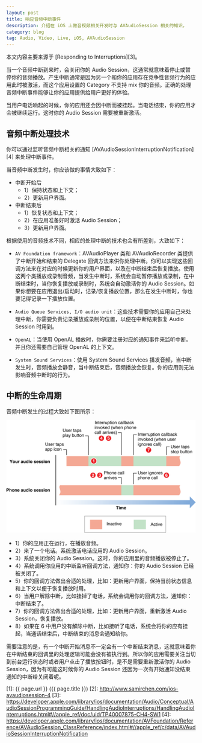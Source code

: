 ```yaml
---
layout: post
title: 响应音频中断事件
description: 介绍在 iOS 上做音视频相关开发时与 AVAudioSession 相关的知识。
category: blog
tag: Audio, Video, Live, iOS, AVAudioSession
---
```


本文内容主要来源于 [Responding to Interruptions][3]。


当一个音频中断到来时，会关闭你的 Audio Session，这通常就意味着停止或暂停你的音频播放。产生中断通常是因为另一个和你的应用存在竞争性音频行为的应用此时被激活，而这个应用设置的 Category 不支持 mix 你的音频。正确的处理音频中断事件能够让你的应用提供给用户更好的体验。

当用户电话响起的时候，你的应用还会因中断而被挂起。当电话结束，你的应用才会被继续运行。这时你的 Audio Session 需要被重新激活。

## 音频中断处理技术

你可以通过监听音频中断相关的通知 [AVAudioSessionInterruptionNotification][4] 来处理中断事件。

当音频中断发生时，你应该做的事情大致如下：

- 中断开始后  
	- 1）保持状态和上下文；
	- 2）更新用户界面。 
- 中断结束后  
	- 1）恢复状态和上下文；
	- 2）在应用准备好时激活 Audio Session；
	- 3）更新用户界面。  

根据使用的音频技术不同，相应的处理中断的技术也会有所差别，大致如下：

- `AV Foundation framework`：AVAudioPlayer 类和 AVAudioRecorder 类提供了中断开始和结束的 Delegate 回调方法来供你处理中断。你可以实现这些回调方法来在对应的时候更新你的用户界面，以及在中断结束后恢复播放。使用这两个类播放或录制音频，当发生中断时，系统会自动暂停播放或录制，在中断结束时，当你恢复播放或录制时，系统会自动激活你的 Audio Session。如果你想要在应用退出/启动时，记录/恢复播放位置，那么在发生中断时，你也要记得记录一下播放位置。

- `Audio Queue Services, I/O audio unit`：这些技术需要你的应用自己来处理中断，你需要负责记录播放或录制的位置，以便在中断结束恢复 Audio Session 时用到。

- `OpenAL`：当使用 OpenAL 播放时，你需要注册对应的通知事件来监听中断。并且你还需要自己管理 OpenAL 的上下文。

- `System Sound Services`：使用 System Sound Services 播发音频，当中断发生时，音频播放会静音，当中断结束后，音频播放会恢复。你的应用则无法影响音频中断时的行为。


## 中断的生命周期

音频中断发生的过程大致如下图所示：

![image](../../images/ios-avaudiosession/audio_session_interrupted.png)

- 1）你的应用正在运行，在播放音频。
- 2）来了一个电话。系统激活电话应用的 Audio Session。
- 3）系统关闭你的 Audio Session。这时，你的应用里的音频播放被停止了。
- 4）系统调用你应用的中断监听回调方法，通知你：你的 Audio Session 已经被关闭了。
- 5）你的回调方法做出合适的处理，比如：更新用户界面，保持当前状态信息和上下文以便于恢复播放时用。
- 6）当用户解除中断，比如挂掉了电话，系统会调用你的回调方法，通知你：中断结束了。
- 7）你的回调方法做出合适的处理，比如：更新用户界面，重新激活 Audio Session，恢复播放。
- 8）如果在 6 中用户没有解除中断，比如接听了电话，系统会将你的应有挂起，当通话结束后，中断结束的消息会通知给你。

需要注意的是，有一个中断开始消息不一定会有一个中断结束消息，这就意味着你在中断结束的回调里的处理逻辑可能会没有被执行到。所以你的应用需要关注当切到前台运行状态时或者用户点击了播放按钮时，是不是需要重新激活你的 Audio Session，因为有可能这时候你的 Audio Session 还因为一次有开始通知没结束通知的中断给关闭着呢。





[SamirChen]: http://www.samirchen.com "SamirChen"
[1]: {{ page.url }} ({{ page.title }})
[2]: http://www.samirchen.com/ios-avaudiosession-4
[3]: https://developer.apple.com/library/ios/documentation/Audio/Conceptual/AudioSessionProgrammingGuide/HandlingAudioInterruptions/HandlingAudioInterruptions.html#//apple_ref/doc/uid/TP40007875-CH4-SW1
[4]: https://developer.apple.com/library/ios/documentation/AVFoundation/Reference/AVAudioSession_ClassReference/index.html#//apple_ref/c/data/AVAudioSessionInterruptionNotification



